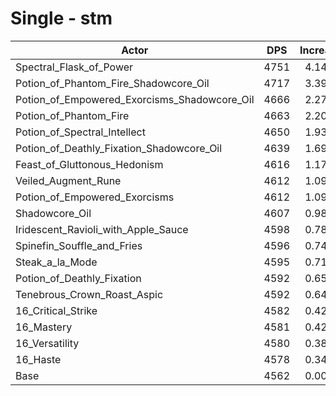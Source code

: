 # Single - stm
| Actor | DPS | Increase |
|---|:---:|:---:|
|Spectral_Flask_of_Power|4751|4.14%|
|Potion_of_Phantom_Fire_Shadowcore_Oil|4717|3.39%|
|Potion_of_Empowered_Exorcisms_Shadowcore_Oil|4666|2.27%|
|Potion_of_Phantom_Fire|4663|2.20%|
|Potion_of_Spectral_Intellect|4650|1.93%|
|Potion_of_Deathly_Fixation_Shadowcore_Oil|4639|1.69%|
|Feast_of_Gluttonous_Hedonism|4616|1.17%|
|Veiled_Augment_Rune|4612|1.09%|
|Potion_of_Empowered_Exorcisms|4612|1.09%|
|Shadowcore_Oil|4607|0.98%|
|Iridescent_Ravioli_with_Apple_Sauce|4598|0.78%|
|Spinefin_Souffle_and_Fries|4596|0.74%|
|Steak_a_la_Mode|4595|0.71%|
|Potion_of_Deathly_Fixation|4592|0.65%|
|Tenebrous_Crown_Roast_Aspic|4592|0.64%|
|16_Critical_Strike|4582|0.42%|
|16_Mastery|4581|0.42%|
|16_Versatility|4580|0.38%|
|16_Haste|4578|0.34%|
|Base|4562|0.00%|
